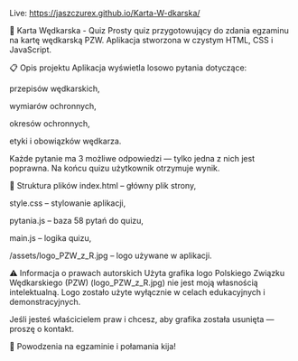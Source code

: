 Live: https://jaszczurex.github.io/Karta-W-dkarska/

🎣 Karta Wędkarska - Quiz
Prosty quiz przygotowujący do zdania egzaminu na kartę wędkarską PZW.
Aplikacja stworzona w czystym HTML, CSS i JavaScript.

📋 Opis projektu
Aplikacja wyświetla losowo pytania dotyczące:

przepisów wędkarskich,

wymiarów ochronnych,

okresów ochronnych,

etyki i obowiązków wędkarza.

Każde pytanie ma 3 możliwe odpowiedzi — tylko jedna z nich jest poprawna.
Na końcu quizu użytkownik otrzymuje wynik.

📂 Struktura plików
index.html – główny plik strony,

style.css – stylowanie aplikacji,

pytania.js – baza 58 pytań do quizu,

main.js – logika quizu,

/assets/logo_PZW_z_R.jpg – logo używane w aplikacji.

⚠️ Informacja o prawach autorskich
Użyta grafika logo Polskiego Związku Wędkarskiego (PZW) (logo_PZW_z_R.jpg) nie jest moją własnością intelektualną.
Logo zostało użyte wyłącznie w celach edukacyjnych i demonstracyjnych.

Jeśli jesteś właścicielem praw i chcesz, aby grafika została usunięta — proszę o kontakt.

🎣 Powodzenia na egzaminie i połamania kija!
